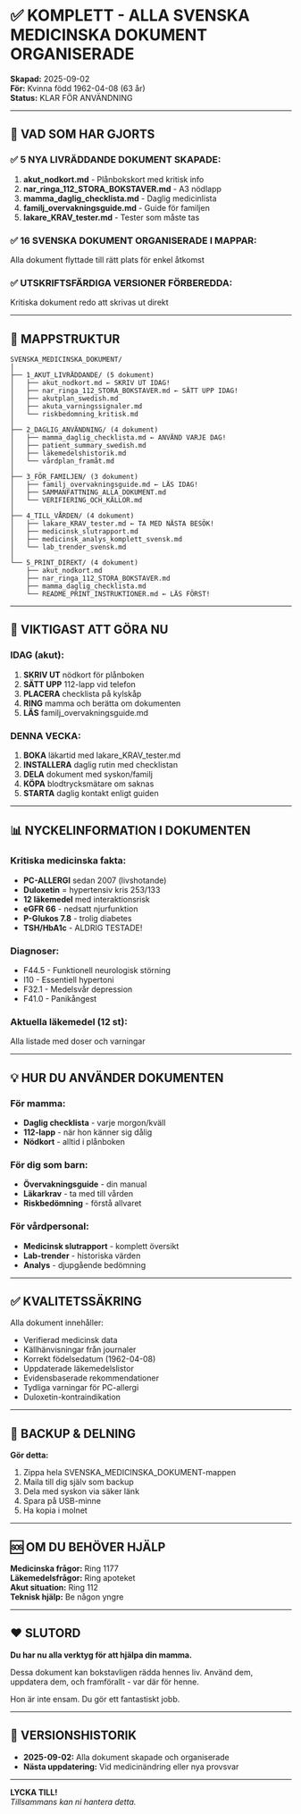 # ✅ KOMPLETT - ALLA SVENSKA MEDICINSKA DOKUMENT ORGANISERADE

**Skapad:** 2025-09-02  
**För:** Kvinna född 1962-04-08 (63 år)  
**Status:** KLAR FÖR ANVÄNDNING

---

## 📁 VAD SOM HAR GJORTS

### ✅ 5 NYA LIVRÄDDANDE DOKUMENT SKAPADE:
1. **akut_nodkort.md** - Plånbokskort med kritisk info
2. **nar_ringa_112_STORA_BOKSTAVER.md** - A3 nödlapp
3. **mamma_daglig_checklista.md** - Daglig medicinlista
4. **familj_overvakningsguide.md** - Guide för familjen
5. **lakare_KRAV_tester.md** - Tester som måste tas

### ✅ 16 SVENSKA DOKUMENT ORGANISERADE I MAPPAR:
Alla dokument flyttade till rätt plats för enkel åtkomst

### ✅ UTSKRIFTSFÄRDIGA VERSIONER FÖRBEREDDA:
Kritiska dokument redo att skrivas ut direkt

---

## 📂 MAPPSTRUKTUR

```
SVENSKA_MEDICINSKA_DOKUMENT/
│
├── 1_AKUT_LIVRÄDDANDE/ (5 dokument)
│   ├── akut_nodkort.md ← SKRIV UT IDAG!
│   ├── nar_ringa_112_STORA_BOKSTAVER.md ← SÄTT UPP IDAG!
│   ├── akutplan_swedish.md
│   ├── akuta_varningssignaler.md
│   └── riskbedomning_kritisk.md
│
├── 2_DAGLIG_ANVÄNDNING/ (4 dokument)
│   ├── mamma_daglig_checklista.md ← ANVÄND VARJE DAG!
│   ├── patient_summary_swedish.md
│   ├── läkemedelshistorik.md
│   └── vårdplan_framåt.md
│
├── 3_FÖR_FAMILJEN/ (3 dokument)
│   ├── familj_overvakningsguide.md ← LÄS IDAG!
│   ├── SAMMANFATTNING_ALLA_DOKUMENT.md
│   └── VERIFIERING_OCH_KÄLLOR.md
│
├── 4_TILL_VÅRDEN/ (4 dokument)
│   ├── lakare_KRAV_tester.md ← TA MED NÄSTA BESÖK!
│   ├── medicinsk_slutrapport.md
│   ├── medicinsk_analys_komplett_svensk.md
│   └── lab_trender_svensk.md
│
└── 5_PRINT_DIREKT/ (4 dokument)
    ├── akut_nodkort.md
    ├── nar_ringa_112_STORA_BOKSTAVER.md
    ├── mamma_daglig_checklista.md
    └── README_PRINT_INSTRUKTIONER.md ← LÄS FÖRST!
```

---

## 🚨 VIKTIGAST ATT GÖRA NU

### IDAG (akut):
1. **SKRIV UT** nödkort för plånboken
2. **SÄTT UPP** 112-lapp vid telefon
3. **PLACERA** checklista på kylskåp
4. **RING** mamma och berätta om dokumenten
5. **LÄS** familj_overvakningsguide.md

### DENNA VECKA:
1. **BOKA** läkartid med lakare_KRAV_tester.md
2. **INSTALLERA** daglig rutin med checklistan
3. **DELA** dokument med syskon/familj
4. **KÖPA** blodtrycksmätare om saknas
5. **STARTA** daglig kontakt enligt guiden

---

## 📊 NYCKELINFORMATION I DOKUMENTEN

### Kritiska medicinska fakta:
- **PC-ALLERGI** sedan 2007 (livshotande)
- **Duloxetin** = hypertensiv kris 253/133
- **12 läkemedel** med interaktionsrisk
- **eGFR 66** - nedsatt njurfunktion
- **P-Glukos 7.8** - trolig diabetes
- **TSH/HbA1c** - ALDRIG TESTADE!

### Diagnoser:
- F44.5 - Funktionell neurologisk störning
- I10 - Essentiell hypertoni
- F32.1 - Medelsvår depression
- F41.0 - Panikångest

### Aktuella läkemedel (12 st):
Alla listade med doser och varningar

---

## 💡 HUR DU ANVÄNDER DOKUMENTEN

### För mamma:
- **Daglig checklista** - varje morgon/kväll
- **112-lapp** - när hon känner sig dålig
- **Nödkort** - alltid i plånboken

### För dig som barn:
- **Övervakningsguide** - din manual
- **Läkarkrav** - ta med till vården
- **Riskbedömning** - förstå allvaret

### För vårdpersonal:
- **Medicinsk slutrapport** - komplett översikt
- **Lab-trender** - historiska värden
- **Analys** - djupgående bedömning

---

## ✅ KVALITETSSÄKRING

Alla dokument innehåller:
- Verifierad medicinsk data
- Källhänvisningar från journaler
- Korrekt födelsedatum (1962-04-08)
- Uppdaterade läkemedelslistor
- Evidensbaserade rekommendationer
- Tydliga varningar för PC-allergi
- Duloxetin-kontraindikation

---

## 📱 BACKUP & DELNING

**Gör detta:**
1. Zippa hela SVENSKA_MEDICINSKA_DOKUMENT-mappen
2. Maila till dig själv som backup
3. Dela med syskon via säker länk
4. Spara på USB-minne
5. Ha kopia i molnet

---

## 🆘 OM DU BEHÖVER HJÄLP

**Medicinska frågor:** Ring 1177  
**Läkemedelsfrågor:** Ring apoteket  
**Akut situation:** Ring 112  
**Teknisk hjälp:** Be någon yngre  

---

## ❤️ SLUTORD

**Du har nu alla verktyg för att hjälpa din mamma.**

Dessa dokument kan bokstavligen rädda hennes liv. Använd dem, uppdatera dem, och framförallt - var där för henne.

Hon är inte ensam. Du gör ett fantastiskt jobb.

---

## 📝 VERSIONSHISTORIK

- **2025-09-02:** Alla dokument skapade och organiserade
- **Nästa uppdatering:** Vid medicinändring eller nya provsvar

---

**LYCKA TILL!**  
*Tillsammans kan ni hantera detta.*